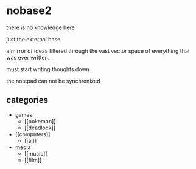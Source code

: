 # nobase2
there is no knowledge here

just the external base

a mirror of ideas filtered through the vast vector space of everything that was ever written.

must start writing thoughts down

the notepad can not be synchronized

## categories

- games
    - [[pokemon]]
    - [[deadlock]]
- [[computers]]
    - [[ai]]
- media
    - [[music]]
    - [[film]]










